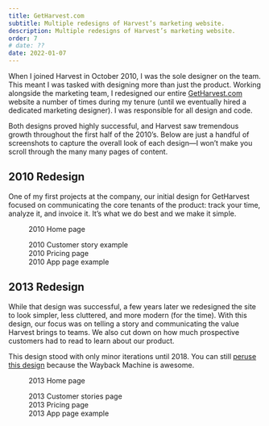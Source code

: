 ```yaml
---
title: GetHarvest.com
subtitle: Multiple redesigns of Harvest’s marketing website.
description: Multiple redesigns of Harvest’s marketing website.
order: 7
# date: ??
date: 2022-01-07
---
```


<div class="inner">

When I joined Harvest in October 2010, I was the sole designer on the team. This meant I was tasked with designing more than just the product. Working alongside the marketing team, I redesigned our entire <a href="https://www.getharvest.com" target="_blank" rel="noopener">GetHarvest.com</a> website a number of times during my tenure (until we eventually hired a dedicated marketing designer). I was responsible for all design and code.

Both designs proved highly successful, and Harvest saw tremendous growth throughout the first half of the 2010’s. Below are just a handful of screenshots to capture the overall look of each design—I won’t make you scroll through the many many pages of content.

## 2010 Redesign

One of my first projects at the company, our initial design for GetHarvest focused on communicating the core tenants of the product: track your time, analyze it, and invoice it. It’s what we do best and we make it simple.

</div>

<figure>
  <div>
    <div class="bordered">
      <img src="/images/work/getharvest-2012-home.png" alt="" class="shadowed" data-zoomable>
    </div>
    <figcaption>2010 Home page</figcaption>
  </div>
</figure>

<figure class="side-by-side">
  <div>
    <div class="bordered">
      <img src="/images/work/getharvest-2012-customer-story.png" alt="" class="shadowed" data-zoomable>
    </div>
    <figcaption>2010 Customer story example</figcaption>
  </div>
  <div>
    <div class="bordered">
      <img src="/images/work/getharvest-2012-pricing.png" alt="" class="shadowed" data-zoomable>
    </div>
    <figcaption>2010 Pricing page</figcaption>
  </div>
  <div>
    <div class="bordered">
      <img src="/images/work/getharvest-2012-app.png" alt="" class="shadowed" data-zoomable>
    </div>
    <figcaption>2010 App page example</figcaption>
  </div>
</figure>

</section>

<section class="post">

<div class="inner">

## 2013 Redesign

While that design was successful, a few years later we redesigned the site to look simpler, less cluttered, and more modern (for the time). With this design, our focus was on telling a story and communicating the value Harvest brings to teams. We also cut down on how much prospective customers had to read to learn about our product.

This design stood with only minor iterations until 2018. You can still <a href="https://web.archive.org/web/20140122220221/http://www.getharvest.com/features/time-tracking" target="_blank" rel="noopener">peruse this design</a> because the Wayback Machine is awesome.

</div>

<figure>
  <div>
    <div class="bordered">
      <img src="/images/work/getharvest-2014-home.png" alt="" class="shadowed" data-zoomable>
    </div>
    <figcaption>2013 Home page</figcaption>
  </div>
</figure>

<figure class="side-by-side">
  <div>
    <div class="bordered">
      <img src="/images/work/getharvest-2014-customers.png" alt="" class="shadowed" data-zoomable>
    </div>
    <figcaption>2013 Customer stories page</figcaption>
  </div>
  <div>
    <div class="bordered">
      <img src="/images/work/getharvest-2014-pricing.png" alt="" class="shadowed" data-zoomable>
    </div>
    <figcaption>2013 Pricing page</figcaption>
  </div>
  <div>
    <div class="bordered">
      <img src="/images/work/getharvest-2014-app.png" alt="" class="shadowed" data-zoomable>
    </div>
    <figcaption>2013 App page example</figcaption>
  </div>
</figure>
